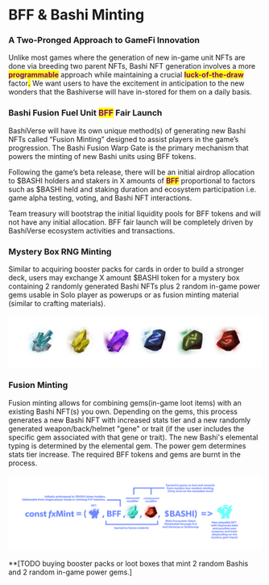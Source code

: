 # BFF & Bashi Minting

### A Two-Pronged Approach to GameFi Innovation

Unlike most games where the generation of new in-game unit NFTs are done via breeding two parent NFTs, Bashi NFT generation involves a more <mark style="color:purple;">**programmable**</mark> approach while maintaining a crucial <mark style="color:purple;">**luck-of-the-draw**</mark> factor<mark style="color:purple;">**.**</mark> We want users to have the excitement in anticipation to the new wonders that the Bashiverse will have in-stored for them on a daily basis.

### Bashi Fusion Fuel Unit <mark style="color:purple;">BFF</mark> Fair Launch

BashiVerse will have its own unique method(s) of generating new Bashi NFTs called “Fusion Minting” designed to assist players in the game’s progression. The Bashi Fusion Warp Gate is the primary mechanism that powers the minting of new Bashi units using BFF tokens.

Following the game’s beta release, there will be an initial airdrop allocation to $BASHI holders and stakers in X amounts of <mark style="color:purple;">**BFF**</mark> proportional to factors such as $BASHI held and staking duration and ecosystem participation i.e. game alpha testing, voting, and Bashi NFT interactions.

Team treasury will bootstrap the initial liquidity pools for BFF tokens and will not have any initial allocation. BFF fair launch will be completely driven by BashiVerse ecosystem activities and transactions.

### Mystery Box RNG Minting

Similar to acquiring booster packs for cards in order to build a stronger deck, users may exchange X amount $BASHI token for a mystery box containing 2 randomly generated Bashi NFTs plus 2 random in-game power gems usable in Solo player as powerups or as fusion minting material (similar to crafting materials).

![](../.gitbook/assets/gems.png)

### Fusion Minting

Fusion minting allows for combining gems(in-game loot items) with an existing Bashi NFT(s) you own. Depending on the gems, this process generates a new Bashi NFT with increased stats tier and a new randomly generated weapon/back/helmet "gene" or trait (if the user includes the specific gem associated with that gene or trait). The new Bashi's elemental typing is determined by the elemental gem. The power gem determines stats tier increase. The required BFF tokens and gems are burnt in the process.

![](../.gitbook/assets/fusion-minting-mechanic.png)

\*\*\[TODO buying booster packs or loot boxes that mint 2 random Bashis and 2 random in-game power gems.]
